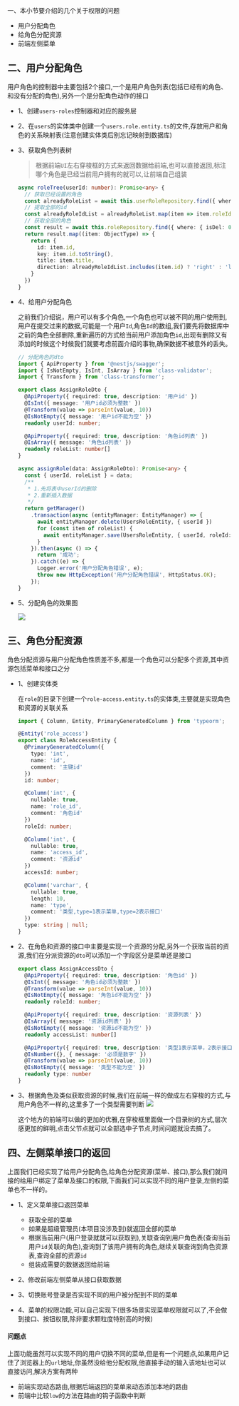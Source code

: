 

一、本小节要介绍的几个关于权限的问题

* 用户分配角色
* 给角色分配资源
* 前端左侧菜单

## 二、用户分配角色
用户角色的控制器中主要包括2个接口,一个是用户角色列表(包括已经有的角色、和没有分配的角色),另外一个是分配角色动作的接口

* 1、创建`users-roles`控制器和对应的服务层
* 2、在`users`的实体类中创建一个`users.role.entity.ts`的文件,存放用户和角色的关系映射表(注意创建实体类后别忘记映射到数据库)
* 3、获取角色列表树
  > 根据前端`UI`左右穿梭框的方式来返回数据给前端,也可以直接返回,标注哪个角色是已经当前用户拥有的就可以,让前端自己组装

  ```ts
  async roleTree(userId: number): Promise<any> {
    // 获取已经设置的角色
    const alreadyRoleList = await this.userRoleRepository.find({ where: { userId }, select: ['roleId'] });
    // 提取全部的id
    const alreadyRoleIdList = alreadyRoleList.map(item => item.roleId);
    // 获取全部的角色
    const result = await this.roleRepository.find({ where: { isDel: 0 } });
    return result.map((item: ObjectType) => {
      return {
        id: item.id,
        key: item.id.toString(),
        title: item.title,
        direction: alreadyRoleIdList.includes(item.id) ? 'right' : 'left',
      }
    })
  }
  ```

* 4、给用户分配角色

  之前我们介绍说，用户可以有多个角色,一个角色也可以被不同的用户使用到,用户在提交过来的数据,可能是一个用户`Id`,角色`Id`的数组,我们要先将数据库中之前的角色全部删除,重新遍历的方式给当前用户添加角色`id`,出现有删除又有添加的时候这个时候我们就要考虑前面介绍的事物,确保数据不被意外的丢失。

  ```ts
  // 分配角色的dto
  import { ApiProperty } from '@nestjs/swagger';
  import { IsNotEmpty, IsInt, IsArray } from 'class-validator';
  import { Transform } from 'class-transformer';

  export class AssignRoleDto {
    @ApiProperty({ required: true, description: '用户id' })
    @IsInt({ message: '用户id必须为整数' })
    @Transform(value => parseInt(value, 10))
    @IsNotEmpty({ message: '用户id不能为空' })
    readonly userId: number;

    @ApiProperty({ required: true, description: '角色id列表' })
    @IsArray({ message: '角色id列表' })
    readonly roleList: number[]
  }
  ```

  ```ts
  async assignRole(data: AssignRoleDto): Promise<any> {
    const { userId, roleList } = data;
    /**
     * 1.先将表中userId的删除
     * 2.重新插入数据
     */
    return getManager()
      .transaction(async (entityManager: EntityManager) => {
        await entityManager.delete(UsersRoleEntity, { userId })
        for (const item of roleList) {
          await entityManager.save(UsersRoleEntity, { userId, roleId: Number(item) })
        }
      }).then(async () => {
        return '成功';
      }).catch((e) => {
        Logger.error('用户分配角色错误', e);
        throw new HttpException('用户分配角色错误', HttpStatus.OK);
      });
  }
  ```

* 5、分配角色的效果图

  ![](./source/assign_role.png)

## 三、角色分配资源
角色分配资源与用户分配角色性质差不多,都是一个角色可以分配多个资源,其中资源包括菜单和接口之分

* 1、创建实体类
  
  在`role`的目录下创建一个`role-access.entity.ts`的实体类,主要就是实现角色和资源的关联关系

  ```ts
  import { Column, Entity, PrimaryGeneratedColumn } from 'typeorm';

  @Entity('role_access')
  export class RoleAccessEntity {
    @PrimaryGeneratedColumn({
      type: 'int',
      name: 'id',
      comment: '主键id'
    })
    id: number;

    @Column('int', {
      nullable: true,
      name: 'role_id',
      comment: '角色id'
    })
    roleId: number;

    @Column('int', {
      nullable: true,
      name: 'access_id',
      comment: '资源id'
    })
    accessId: number;

    @Column('varchar', {
      nullable: true,
      length: 10,
      name: 'type',
      comment: '类型,type=1表示菜单,type=2表示接口'
    })
    type: string | null;
  }
  ```

* 2、在角色和资源的接口中主要是实现一个资源的分配,另外一个获取当前的资源,我们在分派资源的`dto`可以添加一个字段区分是菜单还是接口

  ```ts
  export class AssignAccessDto {
    @ApiProperty({ required: true, description: '角色id' })
    @IsInt({ message: '角色id必须为整数' })
    @Transform(value => parseInt(value, 10))
    @IsNotEmpty({ message: '角色id不能为空' })
    readonly roleId: number;

    @ApiProperty({ required: true, description: '资源列表' })
    @IsArray({ message: '资源id列表' })
    @IsNotEmpty({ message: '资源id不能为空' })
    readonly accessList: number[]

    @ApiProperty({ required: true, description: '类型1表示菜单，2表示接口' })
    @IsNumber({}, { message: '必须是数字' })
    @Transform(value => parseInt(value, 10))
    @IsNotEmpty({ message: '类型不能为空' })
    readonly type: number
  }
  ```

* 3、根据角色及类似获取资源的时候,我们在前端一样的做成左右穿梭的方式,与用户角色不一样的,这里多了一个类型需要判断
  ![](./source/role_access1.png)
  
  这个地方的前端可以做的更加的优雅,在穿梭框里面做一个目录树的方式,层次感更加的鲜明,点击父节点就可以全部选中子节点,时间问题就没去搞了。

## 四、左侧菜单接口的返回
上面我们已经实现了给用户分配角色,给角色分配资源(菜单、接口),那么我们就间接的给用户绑定了菜单及接口的权限,下面我们可以实现不同的用户登录,左侧的菜单也不一样的。

* 1、定义菜单接口返回菜单

  * 获取全部的菜单
  * 如果是超级管理员(本项目没涉及到)就返回全部的菜单
  * 根据当前用户(用户登录就就可以获取到),关联查询到用户角色表(查询当前用户`id`关联的角色),查询到了该用户拥有的角色,继续关联查询到角色资源表,查询全部的资源`id`
  * 组装成需要的数据返回给前端

* 2、修改前端左侧菜单从接口获取数据
* 3、切换账号登录是否实现不同的用户被分配到不同的菜单
* 4、菜单的权限功能,可以自己实现下(很多场景实现菜单权限就可以了,不会做到接口、按钮权限,除非要求颗粒度特别高的时候)

#### 问题点
上面功能虽然可以实现不同的用户切换不同的菜单,但是有一个问题点,如果用户记住了浏览器上的`url`地址,你虽然没给他分配权限,他直接手动的输入该地址也可以直接访问,解决方案有两种
* 前端实现动态路由,根据后端返回的菜单来动态添加本地的路由
* 前端中比较`low`的方法在路由的钩子函数中判断
